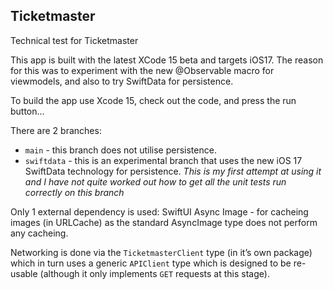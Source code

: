 ## Ticketmaster
Technical test for Ticketmaster

This app is built with the latest XCode 15 beta and targets iOS17. The reason for this was to experiment with the new @Observable macro for viewmodels, and also to try SwiftData for persistence.

To build the app use Xcode 15, check out the code, and press the run button…

There are 2 branches: 

* `main` - this branch does not utilise persistence.
* `swiftdata` - this is an experimental branch that uses the new iOS 17 SwiftData technology for persistence. _This is my first attempt at using it and I have not quite worked out how to get all the unit tests run correctly on this branch_ 

Only 1 external dependency is used: SwiftUI Async Image - for cacheing images (in URLCache) as the standard AsyncImage type does not perform any cacheing. 

Networking is done via the `TicketmasterClient` type (in it’s own package) which in turn uses a generic `APIClient` type which is designed to be re-usable (although it only implements `GET` requests at this stage).
